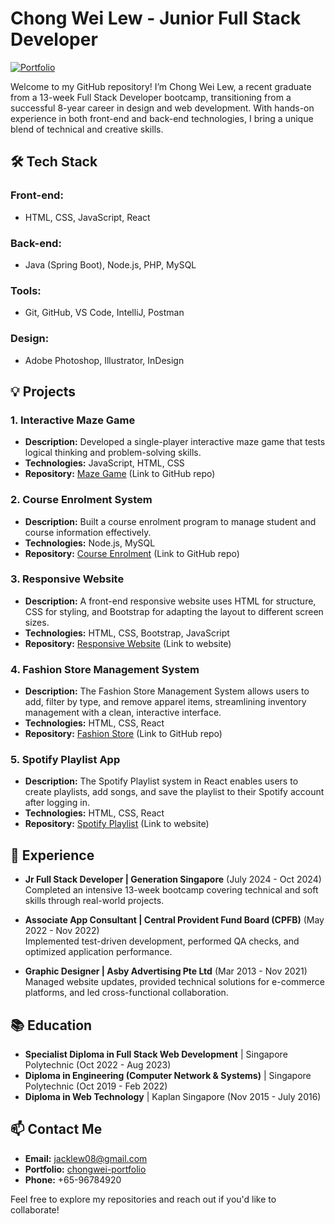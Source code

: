 # Chong Wei Lew - Junior Full Stack Developer

[![Portfolio](https://img.shields.io/badge/Portfolio-View-blue)](https://chongwei-fsd.github.io/portfolio/)

Welcome to my GitHub repository! I’m Chong Wei Lew, a recent graduate from a 13-week Full Stack Developer bootcamp, transitioning from a successful 8-year career in design and web development. With hands-on experience in both front-end and back-end technologies, I bring a unique blend of technical and creative skills. 

## 🛠 Tech Stack

### Front-end:
- HTML, CSS, JavaScript, React

### Back-end:
- Java (Spring Boot), Node.js, PHP, MySQL

### Tools:
- Git, GitHub, VS Code, IntelliJ, Postman

### Design:
- Adobe Photoshop, Illustrator, InDesign

## 💡 Projects

### 1. Interactive Maze Game
- **Description:** Developed a single-player interactive maze game that tests logical thinking and problem-solving skills.
- **Technologies:** JavaScript, HTML, CSS
- **Repository:** [Maze Game](https://github.com/chongwei-fsd/findthehat) (Link to GitHub repo)

### 2. Course Enrolment System
- **Description:** Built a course enrolment program to manage student and course information effectively.
- **Technologies:** Node.js, MySQL
- **Repository:** [Course Enrolment](https://github.com/chongwei-fsd/course_enrolment_prog) (Link to GitHub repo)

### 3. Responsive Website
- **Description:**  A front-end responsive website uses HTML for structure, CSS for styling, and Bootstrap for adapting the layout to different screen sizes. 
- **Technologies:** HTML, CSS, Bootstrap, JavaScript
- **Repository:** [Responsive Website](https://chongwei-fsd.github.io/ufashion/) (Link to website)

### 4. Fashion Store Management System
- **Description:**  The Fashion Store Management System allows users to add, filter by type, and remove apparel items, streamlining inventory management with a clean, interactive interface.
- **Technologies:** HTML, CSS, React
- **Repository:** [Fashion Store](https://github.com/chongwei-fsd/fashion_store_management_system/tree/main) (Link to GitHub repo)

### 5. Spotify Playlist App
- **Description:**  The Spotify Playlist system in React enables users to create playlists, add songs, and save the playlist to their Spotify account after logging in.
- **Technologies:** HTML, CSS, React
- **Repository:** [Spotify Playlist](https://cwspotify.surge.sh/) (Link to website)


## 🚀 Experience

- **Jr Full Stack Developer | Generation Singapore** (July 2024 - Oct 2024)  
  Completed an intensive 13-week bootcamp covering technical and soft skills through real-world projects.

- **Associate App Consultant | Central Provident Fund Board (CPFB)** (May 2022 - Nov 2022)  
  Implemented test-driven development, performed QA checks, and optimized application performance.

- **Graphic Designer | Asby Advertising Pte Ltd** (Mar 2013 - Nov 2021)  
  Managed website updates, provided technical solutions for e-commerce platforms, and led cross-functional collaboration.


## 📚 Education
- **Specialist Diploma in Full Stack Web Development** | Singapore Polytechnic (Oct 2022 - Aug 2023)
- **Diploma in Engineering (Computer Network & Systems)** | Singapore Polytechnic (Oct 2019 - Feb 2022)
- **Diploma in Web Technology** | Kaplan Singapore (Nov 2015 - July 2016)

## 📫 Contact Me
- **Email:** jacklew08@gmail.com
- **Portfolio:** [chongwei-portfolio](https://lewchongwei.netlify.app/)
- **Phone:** +65-96784920

Feel free to explore my repositories and reach out if you'd like to collaborate!
